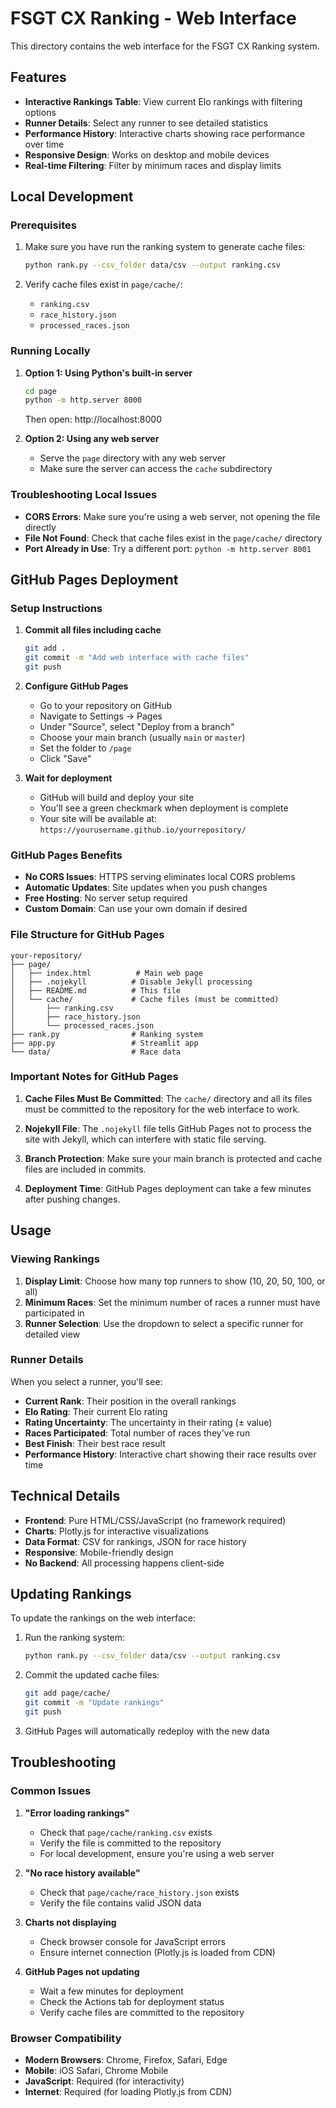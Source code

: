# FSGT CX Ranking - Web Interface

This directory contains the web interface for the FSGT CX Ranking system.

## Features

- **Interactive Rankings Table**: View current Elo rankings with filtering options
- **Runner Details**: Select any runner to see detailed statistics
- **Performance History**: Interactive charts showing race performance over time
- **Responsive Design**: Works on desktop and mobile devices
- **Real-time Filtering**: Filter by minimum races and display limits

## Local Development

### Prerequisites

1. Make sure you have run the ranking system to generate cache files:
   ```bash
   python rank.py --csv_folder data/csv --output ranking.csv
   ```

2. Verify cache files exist in `page/cache/`:
   - `ranking.csv`
   - `race_history.json`
   - `processed_races.json`

### Running Locally

1. **Option 1: Using Python's built-in server**
   ```bash
   cd page
   python -m http.server 8000
   ```
   Then open: http://localhost:8000

2. **Option 2: Using any web server**
   - Serve the `page` directory with any web server
   - Make sure the server can access the `cache` subdirectory

### Troubleshooting Local Issues

- **CORS Errors**: Make sure you're using a web server, not opening the file directly
- **File Not Found**: Check that cache files exist in the `page/cache/` directory
- **Port Already in Use**: Try a different port: `python -m http.server 8001`

## GitHub Pages Deployment

### Setup Instructions

1. **Commit all files including cache**
   ```bash
   git add .
   git commit -m "Add web interface with cache files"
   git push
   ```

2. **Configure GitHub Pages**
   - Go to your repository on GitHub
   - Navigate to Settings → Pages
   - Under "Source", select "Deploy from a branch"
   - Choose your main branch (usually `main` or `master`)
   - Set the folder to `/page`
   - Click "Save"

3. **Wait for deployment**
   - GitHub will build and deploy your site
   - You'll see a green checkmark when deployment is complete
   - Your site will be available at: `https://yourusername.github.io/yourrepository/`

### GitHub Pages Benefits

- **No CORS Issues**: HTTPS serving eliminates local CORS problems
- **Automatic Updates**: Site updates when you push changes
- **Free Hosting**: No server setup required
- **Custom Domain**: Can use your own domain if desired

### File Structure for GitHub Pages

```
your-repository/
├── page/
│   ├── index.html          # Main web page
│   ├── .nojekyll          # Disable Jekyll processing
│   ├── README.md          # This file
│   └── cache/             # Cache files (must be committed)
│       ├── ranking.csv
│       ├── race_history.json
│       └── processed_races.json
├── rank.py                # Ranking system
├── app.py                 # Streamlit app
└── data/                  # Race data
```

### Important Notes for GitHub Pages

1. **Cache Files Must Be Committed**: The `cache/` directory and all its files must be committed to the repository for the web interface to work.

2. **Nojekyll File**: The `.nojekyll` file tells GitHub Pages not to process the site with Jekyll, which can interfere with static file serving.

3. **Branch Protection**: Make sure your main branch is protected and cache files are included in commits.

4. **Deployment Time**: GitHub Pages deployment can take a few minutes after pushing changes.

## Usage

### Viewing Rankings

1. **Display Limit**: Choose how many top runners to show (10, 20, 50, 100, or all)
2. **Minimum Races**: Set the minimum number of races a runner must have participated in
3. **Runner Selection**: Use the dropdown to select a specific runner for detailed view

### Runner Details

When you select a runner, you'll see:
- **Current Rank**: Their position in the overall rankings
- **Elo Rating**: Their current Elo rating
- **Rating Uncertainty**: The uncertainty in their rating (± value)
- **Races Participated**: Total number of races they've run
- **Best Finish**: Their best race result
- **Performance History**: Interactive chart showing their race results over time

## Technical Details

- **Frontend**: Pure HTML/CSS/JavaScript (no framework required)
- **Charts**: Plotly.js for interactive visualizations
- **Data Format**: CSV for rankings, JSON for race history
- **Responsive**: Mobile-friendly design
- **No Backend**: All processing happens client-side

## Updating Rankings

To update the rankings on the web interface:

1. Run the ranking system:
   ```bash
   python rank.py --csv_folder data/csv --output ranking.csv
   ```

2. Commit the updated cache files:
   ```bash
   git add page/cache/
   git commit -m "Update rankings"
   git push
   ```

3. GitHub Pages will automatically redeploy with the new data

## Troubleshooting

### Common Issues

1. **"Error loading rankings"**
   - Check that `page/cache/ranking.csv` exists
   - Verify the file is committed to the repository
   - For local development, ensure you're using a web server

2. **"No race history available"**
   - Check that `page/cache/race_history.json` exists
   - Verify the file contains valid JSON data

3. **Charts not displaying**
   - Check browser console for JavaScript errors
   - Ensure internet connection (Plotly.js is loaded from CDN)

4. **GitHub Pages not updating**
   - Wait a few minutes for deployment
   - Check the Actions tab for deployment status
   - Verify cache files are committed to the repository

### Browser Compatibility

- **Modern Browsers**: Chrome, Firefox, Safari, Edge
- **Mobile**: iOS Safari, Chrome Mobile
- **JavaScript**: Required (for interactivity)
- **Internet**: Required (for loading Plotly.js from CDN) 